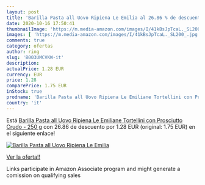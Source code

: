 ```yaml
---
layout: post
title: 'Barilla Pasta all Uovo Ripiena Le Emilia al 26.86 % de descuento'
date: 2020-10-16 17:50:41
thumbnailImage: 'https://m.media-amazon.com/images/I/41kBsJpTcaL._SL200_.jpg'
images: [ 'https://m.media-amazon.com/images/I/41kBsJpTcaL._SL200_.jpg' ]
comments: true
category: ofertas
author: ring
slug: 'B003UMCVKW-it'
description:
actualPrice: 1.28 EUR
currency: EUR
price: 1.28
comparePrice: 1.75 EUR
inStock: true
prodname: 'Barilla Pasta all Uovo Ripiena Le Emiliane Tortellini con Prosciutto Crudo - 250 g'
country: 'it'
---
```


Está [Barilla Pasta all Uovo Ripiena Le Emiliane Tortellini con Prosciutto Crudo - 250 g](https://www.amazon.it/dp/B003UMCVKW/?tag=tolees00-21) con 26.86 de descuento por 1.28 EUR (original: 1.75 EUR) en el siguiente enlace!

[![Barilla Pasta all Uovo Ripiena Le Emilia](https://m.media-amazon.com/images/I/41kBsJpTcaL._SL200_.jpg)](https://www.amazon.it/dp/B003UMCVKW/?tag=tolees00-21)

[Ver la oferta!!](https://www.amazon.it/dp/B003UMCVKW/?tag=tolees00-21)

Links participate in Amazon Associate program and might generate a comission on qualifying sales


